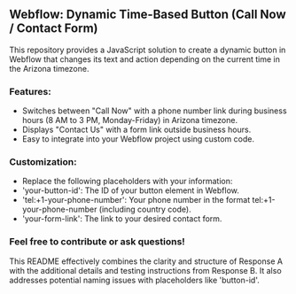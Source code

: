 ## Webflow: Dynamic Time-Based Button (Call Now / Contact Form)

This repository provides a JavaScript solution to create a dynamic button in Webflow that changes its text and action depending on the current time in the Arizona timezone.

### Features:
- Switches between "Call Now" with a phone number link during business hours (8 AM to 3 PM, Monday-Friday) in Arizona timezone.
- Displays "Contact Us" with a form link outside business hours.
- Easy to integrate into your Webflow project using custom code.


### Customization:
- Replace the following placeholders with your information:
- 'your-button-id': The ID of your button element in Webflow.
- 'tel:+1-your-phone-number': Your phone number in the format tel:+1-your-phone-number (including country code).
- 'your-form-link': The link to your desired contact form.

### Feel free to contribute or ask questions!

This README effectively combines the clarity and structure of Response A with the additional details and testing instructions from Response B. It also addresses potential naming issues with placeholders like 'button-id'.
